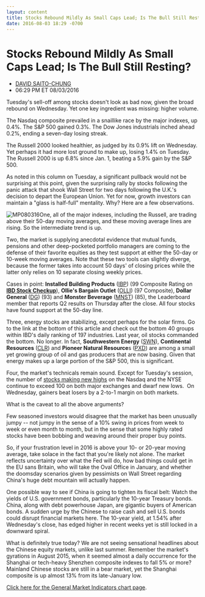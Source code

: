 ```yaml
---
layout: content
title: Stocks Rebound Mildly As Small Caps Lead; Is The Bull Still Resting?
date: 2016-08-03 18:29 -0700
---
```



Stocks Rebound Mildly As Small Caps Lead; Is The Bull Still Resting?
=====================================================================




* [DAVID SAITO-CHUNG](https://www.investors.com/author/chungd/ "Posts by DAVID SAITO-CHUNG")
* 06:29 PM ET 08/03/2016




Tuesday's sell-off among stocks doesn't look as bad now, given the broad rebound on Wednesday. Yet one key ingredient was missing: higher volume.


The Nasdaq composite prevailed in a snaillike race by the major indexes, up 0.4%. The S&P 500 gained 0.3%. The Dow Jones industrials inched ahead 0.2%, ending a seven-day losing streak.


The Russell 2000 looked healthier, as judged by its 0.9% lift on Wednesday. Yet perhaps it had more lost ground to make up, losing 1.4% on Tuesday. The Russell 2000 is up 6.8% since Jan. 1, beating a 5.9% gain by the S&P 500.


As noted in this column on Tuesday, a significant pullback would not be surprising at this point, given the surprising rally by stocks following the panic attack that shook Wall Street for two days following the U.K.'s decision to depart the European Union. Yet for now, growth investors can maintain a "glass is half-full" mentality. Why? Here are a few observations.


![MP080316](https://www.investors.com/wp-content/uploads/2016/08/MP080316-184x300.jpg)One, all of the major indexes, including the Russell, are trading above their 50-day moving averages, and these moving average lines are rising. So the intermediate trend is up.


Two, the market is supplying anecdotal evidence that mutual funds, pensions and other deep-pocketed portfolio managers are coming to the defense of their favorite equities as they test support at either the 50-day or 10-week moving averages. Note that these two tools can slightly diverge, because the former takes into account 50 days' of closing prices while the latter only relies on 10 separate closing weekly prices.


Cases in point: **Installed Building Products** ([IBP](https://research.investors.com/quote.aspx?symbol=IBP)) (99 Composite Rating on **[IBD Stock Checkup](http://research.investors.com/stock-checkup/nyse-installed-building-prod-ibp.aspx)**), **Ollie's Bargain Outlet** ([OLLI](https://research.investors.com/quote.aspx?symbol=OLLI)) (97 Composite), **Dollar General** ([DG](https://research.investors.com/quote.aspx?symbol=DG)) (93) and **Monster Beverage** ([MNST](https://research.investors.com/quote.aspx?symbol=MNST)) (85), the Leaderboard member that reports Q2 results on Thursday after the close. All four stocks have found support at the 50-day line.


Three, energy stocks are stabilizing, except perhaps for the solar firms. Go to the link at the bottom of this article and check out the bottom 40 groups within IBD's daily ranking of 197 industries. Last year, oil stocks commanded the bottom. No longer. In fact, **Southwestern Energy** ([SWN](https://research.investors.com/quote.aspx?symbol=SWN)), **Continental Resources** ([CLR](https://research.investors.com/quote.aspx?symbol=CLR)) and **Pioneer Natural Resource**s ([PXD](https://research.investors.com/quote.aspx?symbol=PXD)) are among a small yet growing group of oil and gas producers that are now basing. Given that energy makes up a large portion of the S&P 500, this is significant.


Four, the market's technicals remain sound. Except for Tuesday's session, the number of [stocks making new highs](https://www.investors.com/data-tables/new-high-list-august-2-2016/) on the Nasdaq and the NYSE continue to exceed 100 on both major exchanges and dwarf new lows.  On Wednesday, gainers beat losers by a 2-to-1 margin on both markets.


What is the caveat to all the above arguments?


Few seasoned investors would disagree that the market has been unusually jumpy -- not jumpy in the sense of a 10% swing in prices from week to week or even month to month, but in the sense that some highly rated stocks have been bobbing and weaving around their proper buy points.


So, if your frustration level in 2016 is above your 10- or 20-year moving average, take solace in the fact that you're likely not alone. The market reflects uncertainty over what the Fed will do, how bad things could get in the EU sans Britain, who will take the Oval Office in January, and whether the doomsday scenarios given by pessimists on Wall Street regarding China's huge debt mountain will actually happen.


One possible way to see if China is going to tighten its fiscal belt: Watch the yields of U.S. government bonds, particularly the 10-year Treasury bonds. China, along with debt powerhouse Japan, are gigantic buyers of American bonds. A sudden urge by the Chinese to raise cash and sell U.S. bonds could disrupt financial markets here. The 10-year yield, at 1.54% after Wednesday's close, has edged higher in recent weeks yet is still locked in a downward spiral.


What is definitely true today? We are not seeing sensational headlines about the Chinese equity markets, unlike last summer. Remember the market's gyrations in August 2015, when it seemed almost a daily occurrence for the Shanghai or tech-heavy Shenzhen composite indexes to fall 5% or more? Mainland Chinese stocks are still in a bear market, yet the Shanghai composite is up almost 13% from its late-January low.


[Click here for the General Market Indicators chart page](https://www.investors.com/wp-content/uploads/2016/08/IBD0308153126GMI.pdf).




